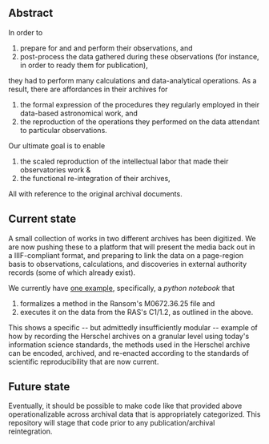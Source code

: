 ## Abstract

In order to

1. prepare for and and perform their observations, and
1. post-process the data gathered during these observations (for instance, in order to ready them for publication),

they had to perform many calculations and data-analytical operations. As a result, there are affordances in their archives for

1. the formal expression of the procedures they regularly employed in their data-based astronomical work, and
1. the reproduction of the operations they performed on the data attendant to particular observations.

Our ultimate goal is to enable

1. the scaled reproduction of the intellectual labor that made their observatories work &
1. the functional re-integration of their archives, 

All with reference to the original archival documents.

## Current state

A small collection of works in two different archives has been digitized. We are now pushing these to a platform that will present the media back out in a IIIF-compliant format, and preparing to link the data on a page-region basis to observations, calculations, and discoveries in external authority records (some of which already exist).

We currently have [one example](Ransom_M0672_36_25_p19__RAS_C1_1_2_p66.ipynb), specifically, a *python notebook* that

1. formalizes a method in the Ransom's M0672.36.25 file and
1. executes it on the data from the RAS's C1/1.2, as outlined in the above.

This shows a specific -- but admittedly insufficiently modular -- example of how by recording the Herschel archives on a granular level using today's information science standards, the methods used in the Herschel archive can be encoded, archived, and re-enacted according to the standards of scientific reproducibility that are now current.

## Future state

Eventually, it should be possible to make code like that provided above operationalizable across archival data that is appropriately categorized. This repository will stage that code prior to any publication/archival reintegration.